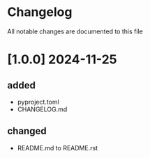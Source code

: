# Changelog
All notable changes are documented to this file
# [1.0.0] 2024-11-25
## added
- pyproject.toml
- CHANGELOG.md

## changed
- README.md to README.rst
